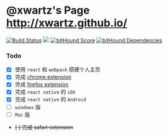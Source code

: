 # @xwartz's Page http://xwartz.github.io/
[![Build Status](https://travis-ci.org/xwartz/xwartz.github.com.svg?branch=master)](https://travis-ci.org/xwartz/xwartz.github.com)
![](https://david-dm.org/xwartz/xwartz.github.com.svg)
[![bitHound Score](https://www.bithound.io/github/xwartz/xwartz.github.com/badges/score.svg)](https://www.bithound.io/github/xwartz/xwartz.github.com)
[![bitHound Dependencies](https://www.bithound.io/github/xwartz/xwartz.github.com/badges/dependencies.svg)](https://www.bithound.io/github/xwartz/xwartz.github.com/master/dependencies/npm)


### Todo
- [x] 使用 `react` 和 `webpack` 搭建个人主页
- [x] 完成 [chrome extension](./chrome.zip)
- [x] 完成 [firefox extension](./firefox.crx)
- [x] 完成 `react native` 的 `iOS` 
- [x] 完成 `react native` 的 `Android` 
- [ ] `windows` 版
- [ ] `Mac` 版
- ~~[ ] 完成 safari extension~~

